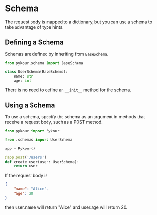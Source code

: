 # Schema

The request body is mapped to a dictionary, but you can use a schema to take advantage of type hints.

## Defining a Schema

Schemas are defined by inheriting from `BaseSchema`.

```python
from pykour.schema import BaseSchema

class UserSchema(BaseSchema):
    name: str
    age: int
```

There is no need to define an `__init__` method for the schema.

## Using a Schema

To use a schema, specify the schema as an argument in methods that receive a request body, such as a POST method.

```python
from pykour import Pykour

from .schemas import UserSchema

app = Pykour()

@app.post('/users')
def create_user(user: UserSchema):
    return user
```

If the request body is

```json
{
    "name": "Alice",
    "age": 20
}
```

then user.name will return "Alice" and user.age will return 20.
